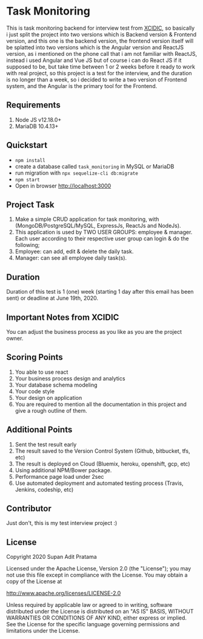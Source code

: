 # Task Monitoring

This is task monitoring backend for interview test from [XCIDIC](https://www.xcidic.com/), so basically i just split the project into two versions which is Backend version & Frontend version,
and this one is the backend version, the frontend version itself will be splatted into two versions which is the Angular version and ReactJS version, as i mentioned on the phone call that i am not familiar with ReactJS, instead i used Angular and Vue JS
but of course i can do React JS if it supposed to be, but take time between 1 or 2 weeks before it ready to work with real project, so this project is a test for the interview, and the duration is no longer than a week, so i decided to write a two version of Frontend system,
and the Angular is the primary tool for the Frontend.

## Requirements
1. Node JS v12.18.0+
2. MariaDB 10.4.13+

## Quickstart
- `npm install`
- create a database called `task_monitoring` in MySQL or MariaDB
- run migration with `npx sequelize-cli db:migrate`
- `npm start`
- Open in browser [http://localhost:3000](http://localhost:3000)

## Project Task
1. Make a simple CRUD application for task monitoring, with (MongoDB/PostgreSQL/MySQL, ExpressJs, ReactJs and NodeJs).
2. This application is used by TWO USER GROUPS: employee & manager.  Each user according to their respective user group can login & do the following;
3. Employee: can add, edit & delete the daily task.
4. Manager: can see all employee daily task(s).

## Duration
Duration of this test is 1 (one) week (starting 1 day after this email has been sent) or deadline at June 19th, 2020.

## Important Notes from XCIDIC
You can adjust the business process as you like as you are the project owner.

## Scoring Points
1. You able to use react
2. Your business process design and analytics
3. Your database schema modeling
4. Your code style
5. Your design on application
6. You are required to mention all the documentation in this project and give a rough outline of them.

## Additional Points
1. Sent the test result early
2. The result saved to the Version Control System (Github, bitbucket, tfs, etc)
3. The result is deployed on Cloud  (Bluemix, heroku, openshift, gcp, etc)
4. Using additional NPM/Bower package.
5. Performance page load under 2sec
6. Use automated deployment and automated testing process (Travis, Jenkins, codeship, etc)

## Contributor
Just don't, this is my test interview project :)

## License
Copyright 2020 Supan Adit Pratama

Licensed under the Apache License, Version 2.0 (the "License"); you may not use this file except in compliance with the License. You may obtain a copy of the License at

http://www.apache.org/licenses/LICENSE-2.0

Unless required by applicable law or agreed to in writing, software distributed under the License is distributed on an "AS IS" BASIS, WITHOUT WARRANTIES OR CONDITIONS OF ANY KIND, either express or implied. See the License for the specific language governing permissions and limitations under the License.